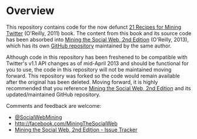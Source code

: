 # Overview

This repository contains code for the now defunct [21 Recipes for Mining Twitter](http://oreilly.com/catalog/0636920018261) (O'Reilly, 2011) book. The content from this book and its source code has been absorbed into [Mining the Social Web, 2nd Edition](http://bit.ly/135dHfs) (O'Reilly, 2013), which has its own [GitHub repository](https://github.com/ptwobrussell/Mining-the-Social-Web-2nd-Edition) maintained by the same author.

Although code in this repository has been freshened to be compatible with Twitter's v1.1 API changes as of mid-April 2013 and should be functional for you to use, the code in this repository will not be maintained moving forward. This repository was forked so the code would remain available after the original has been deleted. Moving forward, it is highly recommended that you reference [Mining the Social Web, 2nd Edition](http://bit.ly/135dHfs) and its updated/maintained GitHub repository.

Comments and feedback are welcome:
* [@SocialWebMining](http://twitter.com/socialwebmining)
* http://facebook.com/MiningTheSocialWeb
* [Mining the Social Web, 2nd Edition - Issue Tracker](https://github.com/ptwobrussell/Mining-the-Social-Web-2nd-Edition/issues)

